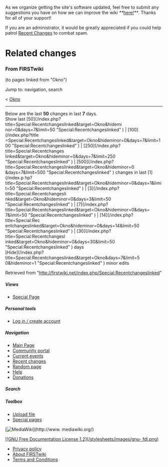As we organize getting the site's software updated, feel free to submit any
suggestions you have on how we can improve the wiki
_**_[here!](/index.php/User:Hallry/Suggestions "User:Hallry/Suggestions"
)_**_. Thanks for all of your support!

If you are an administrator, it would be greatly appreciated if you could help
patrol [Recent Changes](/index.php/Special:Recentchanges
"Special:Recentchanges" ) to combat spam.

# Related changes

### From FIRSTwiki

(to pages linked from "Okno")

Jump to: navigation, search

&lt; [Okno](/index.php?title=Okno&redirect=no "Okno" )  

* * *

Below are the last **50** changes in last **7** days.  
Show last [50](/index.php?title=Special:Recentchangeslinked&target=Okno&hidemi
nor=0&days=7&limit=50 "Special:Recentchangeslinked" ) | [100](/index.php?title
=Special:Recentchangeslinked&target=Okno&hideminor=0&days=7&limit=100
"Special:Recentchangeslinked" ) | [250](/index.php?title=Special:Recentchanges
linked&target=Okno&hideminor=0&days=7&limit=250 "Special:Recentchangeslinked"
) | [500](/index.php?title=Special:Recentchangeslinked&target=Okno&hideminor=0
&days=7&limit=500 "Special:Recentchangeslinked" ) changes in last [1](/index.p
hp?title=Special:Recentchangeslinked&target=Okno&hideminor=0&days=1&limit=50
"Special:Recentchangeslinked" ) | [3](/index.php?title=Special:Recentchangesli
nked&target=Okno&hideminor=0&days=3&limit=50 "Special:Recentchangeslinked" ) |
[7](/index.php?title=Special:Recentchangeslinked&target=Okno&hideminor=0&days=
7&limit=50 "Special:Recentchangeslinked" ) | [14](/index.php?title=Special:Rec
entchangeslinked&target=Okno&hideminor=0&days=14&limit=50
"Special:Recentchangeslinked" ) | [30](/index.php?title=Special:Recentchangesl
inked&target=Okno&hideminor=0&days=30&limit=50 "Special:Recentchangeslinked" )
days  
[Hide](/index.php?title=Special:Recentchangeslinked&target=Okno&days=7&limit=5
0&hideminor=1 "Special:Recentchangeslinked" ) minor edits

Retrieved from "<http://firstwiki.net/index.php/Special:Recentchangeslinked>"

##### Views

  * [Special Page](/index.php/Special:Recentchangeslinked/Okno)

##### Personal tools

  * [Log in / create account](/index.php?title=Special:Userlogin&returnto=Special:Recentchangeslinked)

[](/index.php/Main_Page "Main Page" )

##### Navigation

  * [Main Page](/index.php/Main_Page)
  * [Community portal](/index.php/FIRSTwiki:Community_portal)
  * [Current events](/index.php/Current_events)
  * [Recent changes](/index.php/Special:Recentchanges)
  * [Random page](/index.php/Special:Random)
  * [Help](/index.php/FIRSTwiki:Help)
  * [Donations](/index.php/FIRSTwiki:Site_support)

##### Search



##### Toolbox

  * [Upload file](/index.php/Special:Upload)
  * [Special pages](/index.php/Special:Specialpages)

[![MediaWiki](/skins/common/images/poweredby_mediawiki_88x31.png)](http://www.
mediawiki.org/)

[![GNU Free Documentation License 1.2](/stylesheets/images/gnu-
fdl.png)](http://www.gnu.org/copyleft/fdl.html)

  * [Privacy policy](/index.php/FIRSTwiki:Privacy_policy "FIRSTwiki:Privacy policy" )
  * [About FIRSTwiki](/index.php/FIRSTwiki:About "FIRSTwiki:About" )
  * [Terms and Conditions](/index.php/FIRSTwiki:Terms_and_conditions "FIRSTwiki:Terms and conditions" )

